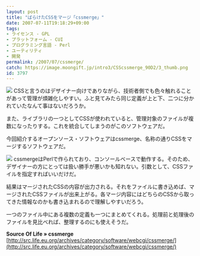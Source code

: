 ```yaml
---
layout: post
title: "ばらけたCSSをマージ「cssmerge」"
date: 2007-07-11T19:18:29+09:00
tags: 
- ライセンス - GPL
- プラットフォーム - CUI
- プログラミング言語 - Perl
- ユーティリティ
- 開発
permalink: /2007/07/cssmerge/
catch: https://image.moongift.jp/intro3/CSScssmerge_90D2/3_thumb.png
id: 3797
---
```

[![](https://image.moongift.jp/intro3/CSScssmerge_90D2/2_thumb.png)](https://image.moongift.jp/intro3/CSScssmerge_90D2/22.png) CSSと言うのはデザイナー向けでありながら、技術者側でも色々触れることがあって管理が煩雑化しやすい。ふと見てみたら同じ定義が上と下、二つに分かれていたなんて事はないだろうか。   
  
また、ライブラリの一つとしてCSSが使われていると、管理対象のファイルが複数になったりする。これを統合してしまうのがこのソフトウェアだ。   
  
今回紹介するオープンソース・ソフトウェアはcssmerge、名称の通りCSSをマージするソフトウェアだ。   
  
<!--more-->  
  
[![](https://image.moongift.jp/intro3/CSScssmerge_90D2/3_thumb.png)](https://image.moongift.jp/intro3/CSScssmerge_90D2/32.png) cssmergeはPerlで作られており、コンソールベースで動作する。そのため、デザイナーの方にとっては扱い勝手が悪いかも知れない。引数として、CSSファイルを指定すればいいだけだ。   
  
結果はマージされたCSSの内容が出力される。それをファイルに書き込めば、マージされたCSSファイルが出来上がる。各マージ内容にはどちらのCSSから取ってきた情報なのかも書き込まれるので理解しやすいだろう。   
  
一つのファイル中にある複数の定義も一つにまとめてくれる。処理前と処理後のファイルを見比べれば、整理するのにも使えそうだ。   
  
**Source Of Life » cssmerge**  
[http://src.life.eu.org/archives/category/software/webcgi/cssmerge/](http://src.life.eu.org/archives/category/software/webcgi/cssmerge/)